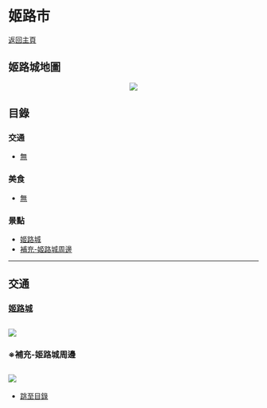 <!-- 複製格式使用
 ![]()    圖片
- [ ](# )   目錄索引
<div align=center><img src=" url "/></div>  圖片置中
 
-->
<!-- 註解 -->
# 姬路市
[返回主頁](../Readme.md)
## 姬路城地圖
<div align=center><img src="https://user-images.githubusercontent.com/106025897/202847386-8c2737dd-55d8-494c-acde-bd869b4e2ed4.png"/></div>


<!-- 目錄 -->
## 目錄

### 交通
- [無](#無)

### 美食
- [無](#無)



### 景點
- [姬路城](#姬路城)
- [補充-姬路城周邊](#補充-姬路城周邊)

---
<!-- 交通 -->
## 交通

<!-- 美食 -->


<!-- 景點 -->
### [姬路城](https://margaret.tw/himeji-castle-hyogo/)
![](https://margaret.tw/wp-content/uploads/nEO_IMG_DSC04766-1.jpg)
---
### ※補充-姬路城周邊
![](https://media.discordapp.net/attachments/1024345682305372272/1024659585388249169/unknown.png?width=488&height=325)
---

- [跳至目錄](#目錄)
